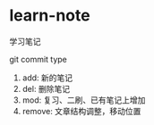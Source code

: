 # learn-note
 学习笔记



git commit type

1. add: 新的笔记
2. del: 删除笔记
3. mod: 复习、二刷、已有笔记上增加
4. remove: 文章结构调整，移动位置
